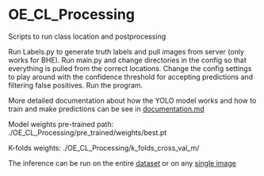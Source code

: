 # OE_CL_Processing
Scripts to run class location and postprocessing 

Run Labels.py to generate truth labels and pull images from server (only works for BHE). 
Run main.py and change directories in the config so that everything is pulled from the correct locations. 
Change the config settings to play around with the confidence threshold for accepting predictions and filtering false positives. 
Run the program.

More detailed documentation about how the YOLO model works and how to train and make predictions can be see in [documentation.md](documentation.md)

Model weights pre-trained path: ./OE_CL_Processing/pre_trained/weights/best.pt

K-folds weights: ./OE_CL_Processing/k_folds_cross_val_m/

The inference can be run on the entire [dataset](main.py) or on any [single image](single_image.py) 